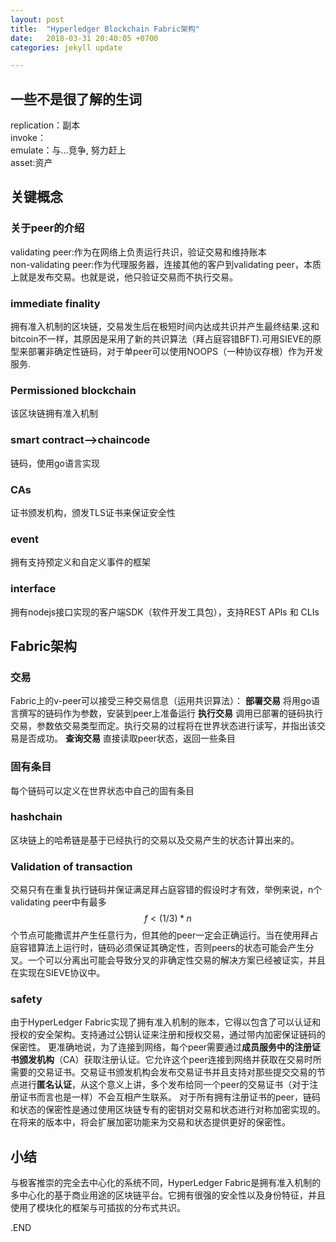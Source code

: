 ```yaml
---
layout: post
title:  "Hyperledger Blockchain Fabric架构"
date:   2018-03-31 20:40:05 +0700
categories: jekyll update

---
```



## 一些不是很了解的生词
replication：副本<br/>
invoke：<br/>
emulate：与…竞争, 努力赶上<br/>
asset:资产

## 关键概念

### 关于peer的介绍
validating peer:作为在网络上负责运行共识，验证交易和维持账本<br/>
non-validating peer:作为代理服务器，连接其他的客户到validating peer，本质上就是发布交易。也就是说，他只验证交易而不执行交易。

### immediate finality
拥有准入机制的区块链，交易发生后在极短时间内达成共识并产生最终结果.这和bitcoin不一样，其原因是采用了新的共识算法（拜占庭容错BFT).可用SIEVE的原型来部署非确定性链码，对于单peer可以使用NOOPS（一种协议存根）作为开发服务.

### Permissioned blockchain
该区块链拥有准入机制<br/>

### smart contract-->chaincode
链码，使用go语言实现<br/>

### CAs
证书颁发机构，颁发TLS证书来保证安全性

### event
拥有支持预定义和自定义事件的框架

### interface
拥有nodejs接口实现的客户端SDK（软件开发工具包），支持REST APIs 和 CLIs



## Fabric架构

### 交易
Fabric上的v-peer可以接受三种交易信息（运用共识算法）：
**部署交易**
将用go语言撰写的链码作为参数，安装到peer上准备运行
**执行交易**
调用已部署的链码执行交易，参数依交易类型而定。执行交易的过程将在世界状态进行读写，并指出该交易是否成功。
**查询交易**
直接读取peer状态，返回一些条目

### 固有条目
每个链码可以定义在世界状态中自己的固有条目

### hashchain
区块链上的哈希链是基于已经执行的交易以及交易产生的状态计算出来的。 

### Validation of transaction
交易只有在重复执行链码并保证满足拜占庭容错的假设时才有效，举例来说，n个validating peer中有最多$$ f<(1/3)*n $$个节点可能撒谎并产生任意行为，但其他的peer一定会正确运行。当在使用拜占庭容错算法上运行时，链码必须保证其确定性，否则peers的状态可能会产生分叉。一个可以分离出可能会导致分叉的非确定性交易的解决方案已经被证实，并且在实现在SIEVE协议中。

### safety
由于HyperLedger Fabric实现了拥有准入机制的账本，它得以包含了可以认证和授权的安全架构。支持通过公钥认证来注册和授权交易，通过带内加密保证链码的保密性。
更准确地说，为了连接到网络，每个peer需要通过**成员服务中的注册证书颁发机构**（CA）获取注册认证。它允许这个peer连接到网络并获取在交易时所需要的交易证书。交易证书颁发机构会发布交易证书并且支持对那些提交交易的节点进行**匿名认证**，从这个意义上讲，多个发布给同一个peer的交易证书（对于注册证书而言也是一样）不会互相产生联系。 
对于所有拥有注册证书的peer，链码和状态的保密性是通过使用区块链专有的密钥对交易和状态进行对称加密实现的。在将来的版本中，将会扩展加密功能来为交易和状态提供更好的保密性。 


## 小结
与极客推崇的完全去中心化的系统不同，HyperLedger Fabric是拥有准入机制的多中心化的基于商业用途的区块链平台。它拥有很强的安全性以及身份特征，并且使用了模块化的框架与可插拔的分布式共识。


.END
